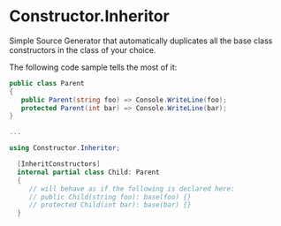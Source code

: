 # Constructor.Inheritor
Simple Source Generator that automatically duplicates all the base class constructors in the class of your choice.

The following code sample tells the most of it:

```csharp
public class Parent
{
   public Parent(string foo) => Console.WriteLine(foo);
   protected Parent(int bar) => Console.WriteLine(bar);
}

...

using Constructor.Inheritor;

  [InheritConstructors]
  internal partial class Child: Parent
  {
     // will behave as if the following is declared here:
     // public Child(string foo): base(foo) {}
     // protected Child(int bar): base(bar) {}
  }

```
